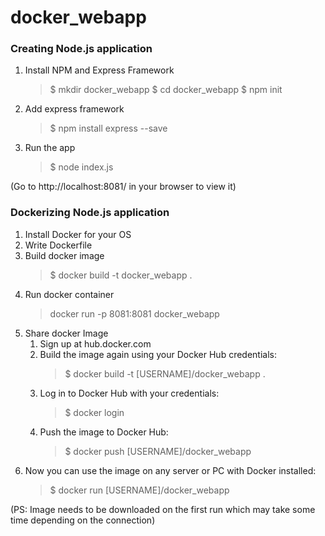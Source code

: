 # docker_webapp

### Creating Node.js application ###

1. Install NPM and Express Framework
   > $ mkdir docker_webapp 
   > $ cd docker_webapp
   > $ npm init 

2. Add express framework
   > $ npm install express --save

3. Run the app
   > $ node index.js

(Go to http://localhost:8081/ in your browser to view it)

### Dockerizing Node.js application ###

1. Install Docker for your OS
2. Write Dockerfile
3. Build docker image
   > $ docker build -t docker_webapp .
4. Run docker container
   > docker run -p 8081:8081 docker_webapp
5. Share docker Image
   1. Sign up at hub.docker.com
   2. Build the image again using your Docker Hub credentials:
      > $ docker build -t [USERNAME]/docker_webapp .
   3. Log in to Docker Hub with your credentials:
      > $ docker login
   4. Push the image to Docker Hub:
      > $ docker push [USERNAME]/docker_webapp
6. Now you can use the image on any server or PC with Docker installed:
   > $ docker run [USERNAME]/docker_webapp

(PS: Image needs to be downloaded on the first run which may take some time depending on the connection)
